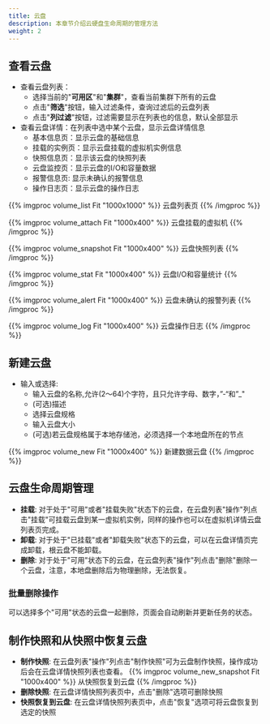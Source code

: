 ```yaml
---
title: 云盘
description: 本章节介绍云硬盘生命周期的管理方法
weight: 2
---
```


## 查看云盘

* 查看云盘列表：
  * 选择当前的"**可用区**"和"**集群**"，查看当前集群下所有的云盘
  * 点击"**筛选**"按钮，输入过滤条件，查询过滤后的云盘列表
  * 点击"**列过滤**"按钮，过滤需要显示在列表也的信息，默认全部显示
* 查看云盘详情：在列表中选中某个云盘，显示云盘详情信息
  * 基本信息页：显示云盘的基础信息 
  * 挂载的实例页：显示云盘挂载的虚拟机实例信息
  * 快照信息页：显示该云盘的快照列表
  * 云盘监控页：显示云盘的I/O和容量数据
  * 报警信息页: 显示未确认的报警信息
  * 操作日志页：显示云盘的操作日志
  
{{% imgproc volume_list Fit "1000x1000" %}}
云盘列表页
{{% /imgproc %}}

{{% imgproc volume_attach Fit "1000x400" %}}
云盘挂载的虚拟机
{{% /imgproc %}}

{{% imgproc volume_snapshot Fit "1000x400" %}}
云盘快照列表
{{% /imgproc %}}

{{% imgproc volume_stat Fit "1000x400" %}}
云盘I/O和容量统计
{{% /imgproc %}}

{{% imgproc volume_alert Fit "1000x400" %}}
云盘未确认的报警列表
{{% /imgproc %}}

{{% imgproc volume_log Fit "1000x400" %}}
云盘操作日志
{{% /imgproc %}}

## 新建云盘
* 输入或选择:
  * 输入云盘的名称,允许(2～64)个字符，且只允许字母、数字，”-“和”_"
  * (可选)描述
  * 选择云盘规格
  * 输入云盘大小
  * (可选)若云盘规格属于本地存储池，必须选择一个本地盘所在的节点
  
{{% imgproc volume_new Fit "1000x400" %}}
新建数据云盘
{{% /imgproc %}}

## 云盘生命周期管理
* **挂载**: 对于处于"可用"或者"挂载失败"状态下的云盘，在云盘列表"操作"列点击"挂载"可挂载云盘到某一虚拟机实例，同样的操作也可以在虚拟机详情云盘列表页完成。
* **卸载**: 对于处于"已挂载"或者"卸载失败"状态下的云盘，可以在云盘详情页完成卸载，根云盘不能卸载。
* **删除**: 对于处于"可用"状态下的云盘，在云盘列表"操作"列点击"删除"删除一个云盘，注意，本地盘删除后为物理删除，无法恢复。
  
### 批量删除操作

可以选择多个"可用"状态的云盘一起删除，页面会自动刷新并更新任务的状态。

## 制作快照和从快照中恢复云盘
* **制作快照**: 在云盘列表"操作"列点击"制作快照"可为云盘制作快照，操作成功后会在云盘详情快照列表也查看。
{{% imgproc volume_new_snapshot Fit "1000x400" %}}
从快照恢复到云盘
{{% /imgproc %}}
* **删除快照**: 在云盘详情快照列表页中，点击"删除"选项可删除快照
* **快照恢复到云盘**:  在云盘详情快照列表页中，点击"恢复"选项可将云盘恢复到选定的快照


